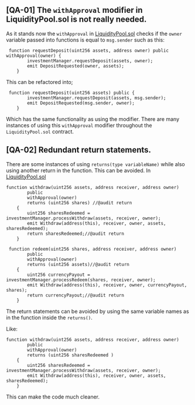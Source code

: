 ## [QA-01] The `withApproval` modifier in LiquidityPool.sol is not really needed.

As it stands now the `withApproval` in [LiquidityPool.sol](https://github.com/code-423n4/2023-09-centrifuge/blob/main/src/LiquidityPool.sol) checks if the `owner` variable passed into functions is equal to `msg.sender` such as this:

```solidity
 function requestDeposit(uint256 assets, address owner) public withApproval(owner) {
        investmentManager.requestDeposit(assets, owner);
        emit DepositRequested(owner, assets);
    }
```
This can be refactored into;

```solidity
 function requestDeposit(uint256 assets) public {
        investmentManager.requestDeposit(assets, msg.sender);
        emit DepositRequested(msg.sender, owner);
    }
```

Which has the same functionality as using the modifier. There are many instances of using this `withApproval` modifier throughout the `LiquidityPool.sol` contract.

## [QA-02] Redundant return statements.

There are some instances of using `returns(type variableName)` while also using another return in the function. This can be avoided.
In [LiquidityPool.sol](https://github.com/code-423n4/2023-09-centrifuge/blob/main/src/LiquidityPool.sol)

```solidity
function withdraw(uint256 assets, address receiver, address owner)
        public
        withApproval(owner)
        returns (uint256 shares) //@audit return
    {
        uint256 sharesRedeemed = investmentManager.processWithdraw(assets, receiver, owner);
        emit Withdraw(address(this), receiver, owner, assets, sharesRedeemed);
        return sharesRedeemed;//@audit return
    }
```

```solidity
 function redeem(uint256 shares, address receiver, address owner)
        public
        withApproval(owner)
        returns (uint256 assets)//@audit return
    {
        uint256 currencyPayout = investmentManager.processRedeem(shares, receiver, owner);
        emit Withdraw(address(this), receiver, owner, currencyPayout, shares);
        return currencyPayout;//@audit return
    }
```

The return statements can be avoided by using the same variable names as in the function inside the `returns()`.

Like:
```solidity
function withdraw(uint256 assets, address receiver, address owner)
        public
        withApproval(owner)
        returns (uint256 sharesRedeemed )
    {
        uint256 sharesRedeemed = investmentManager.processWithdraw(assets, receiver, owner);
        emit Withdraw(address(this), receiver, owner, assets, sharesRedeemed);
    }
```

This can make the code much cleaner.


